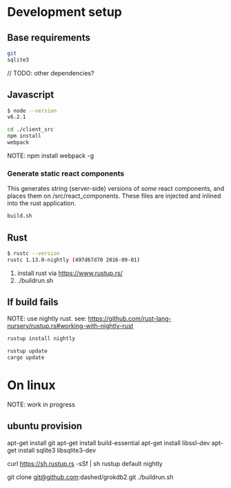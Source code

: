 Development setup
=================

## Base requirements

```sh
git
sqlite3
```

// TODO: other dependencies?

## Javascript

```sh
$ node --version
v6.2.1
```

```sh
cd ./client_src
npm install
webpack
```

NOTE: npm install webpack -g

### Generate static react components

This generates string (server-side) versions of *some* react components, and places them on /src/react_components.
These files are injected and inlined into the rust application.

```sh
build.sh
```

## Rust

```sh
$ rustc --version
rustc 1.13.0-nightly (497d67d70 2016-09-01)
```

1. install rust via https://www.rustup.rs/
2. ./buildrun.sh


## If build fails

NOTE: use nightly rust. see: https://github.com/rust-lang-nursery/rustup.rs#working-with-nightly-rust

```sh
rustup install nightly
```

```sh
rustup update
cargo update
```


On linux
========

NOTE: work in progress

## ubuntu provision

apt-get install git
apt-get install build-essential
apt-get install libssl-dev
apt-get install sqlite3 libsqlite3-dev

curl https://sh.rustup.rs -sSf | sh
rustup default nightly

git clone git@github.com:dashed/grokdb2.git
./buildrun.sh

